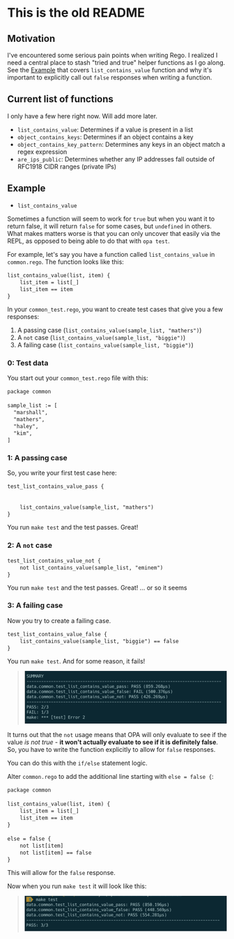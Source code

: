 # This is the old README


## Motivation

I've encountered some serious pain points when writing Rego. I realized I need a central place to stash "tried and true" helper functions as I go along. See the [Example](#example) that covers `list_contains_value` function and why it's important to explicitly call out `false` responses when writing a function.

## Current list of functions

I only have a few here right now. Will add more later.

* `list_contains_value`: Determines if a value is present in a list
* `object_contains_keys`: Determines if an object contains a key
* `object_contains_key_pattern`: Determines any keys in an object match a regex expression
* `are_ips_public`: Determines whether any IP addresses fall outside of RFC1918 CIDR ranges (private IPs)


## Example

* `list_contains_value`


Sometimes a function will seem to work for `true` but when you want it to return false, it will return `false` for some cases, but `undefined` in others. What makes matters worse is that you can only uncover that easily via the REPL, as opposed to being able to do that with `opa test`.

For example, let's say you have a function called `list_contains_value` in `common.rego`. The function looks like this:

```open-policy-agent
list_contains_value(list, item) {
	list_item = list[_]
	list_item == item
}
```

In your `common_test.rego`, you want to create test cases that give you a few responses:
1. A passing case (`list_contains_value(sample_list, "mathers")`)
2. A `not` case (`list_contains_value(sample_list, "biggie")`)
3. A failing case (`list_contains_value(sample_list, "biggie")`)

### 0: Test data

You start out your `common_test.rego` file with this:

```open-policy-agent
package common

sample_list := [
  "marshall",
  "mathers",
  "haley",
  "kim",
]
```

### 1: A passing case
So, you write your first test case here:

```open-policy-agent
test_list_contains_value_pass {


	list_contains_value(sample_list, "mathers")
}
```

You run  `make test` and the test passes. Great!

### 2: A `not` case

```open-policy-agent
test_list_contains_value_not {
	not list_contains_value(sample_list, "eminem")
}
```

You run  `make test` and the test passes. Great! ... or so it seems


### 3: A failing case

Now you try to create a failing case.

```open-policy-agent
test_list_contains_value_false {
	list_contains_value(sample_list, "biggie") == false
}
```

You run `make test`. And for some reason, it fails!

> ![Failing false case](../images/1-failing-false-case.png)

It turns out that the `not` usage means that OPA will only evaluate to see if the value *is not true* - **it won't actually evaluate to see if it is definitely false**. So, you have to write the function explicitly to allow for `false` responses.

You can do this with the `if/else` statement logic.

Alter `common.rego` to add the additional line starting with `else = false {`:

```open-policy-agent
package common

list_contains_value(list, item) {
	list_item = list[_]
	list_item == item
}

else = false {
	not list[item]
    not list[item] == false
}
```

This will allow for the `false` response.

Now when you run `make test` it will look like this:

> ![Passing false case](../images/2-passing-false-case.png)

